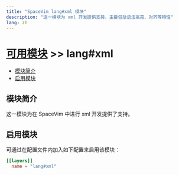 ```yaml
---
title: "SpaceVim lang#xml 模块"
description: "这一模块为 xml 开发提供支持，主要包括语法高亮、对齐等特性"
lang: zh
---
```


# [可用模块](../../) >> lang#xml

<!-- vim-markdown-toc GFM -->

- [模块简介](#模块简介)
- [启用模块](#启用模块)

<!-- vim-markdown-toc -->

## 模块简介

这一模块为在 SpaceVim 中进行 xml 开发提供了支持。

## 启用模块

可通过在配置文件内加入如下配置来启用该模块：

```toml
[[layers]]
  name = "lang#xml"
```


